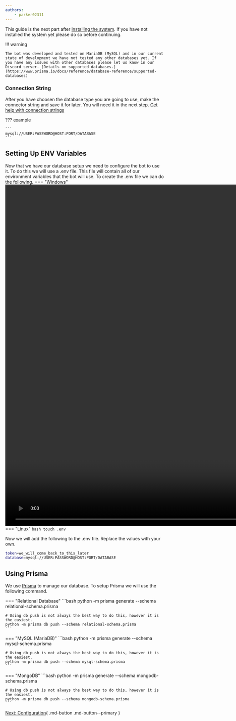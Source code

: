```yaml
---
authors:
    - parker02311
---
```


This guide is the next part after [installing the system](/setup/bot/setup). If you have not installed the system yet please do so before continuing.

!!! warning

    The bot was developed and tested on MariaDB (MySQL) and in our current state of development we have not tested any other databases yet. If you have any issues with other databases please let us know in our Discord server. [Details on supported databases.](https://www.prisma.io/docs/reference/database-reference/supported-databases)

### Connection String
After you have choosen the database type you are going to use, make the connector string and save it for later. You will need it in the next step. [Get help with connection strings](https://www.prisma.io/docs/reference/database-reference/connection-urls)

??? example

    ```
    mysql://USER:PASSWORD@HOST:PORT/DATABASE
    ```

## Setting Up ENV Variables
Now that we have our database setup we need to configure the bot to use it. To do this we will use a .env file. This file will contain all of our environment variables that the bot will use. To create the .env file we can do the following.
=== "Windows"
    <video width="1920" height="1080" controls>
        <source src="/assets/create_env.mp4" type="video/mp4">
    </video>
=== "Linux"
    ```bash
    touch .env
    ```

Now we will add the following to the .env file. Replace the values with your own.
```bash
token=we_will_come_back_to_this_later
database=mysql://USER:PASSWORD@HOST:PORT/DATABASE
```

## Using Prisma
We use [Prisma](https://www.prisma.io/) to manage our database. To setup Prisma we will use the following command.

=== "Relational Database"
    ```bash
    python -m prisma generate --schema relational-schema.prisma

    # Using db push is not always the best way to do this, however it is the easiest.
    python -m prisma db push --schema relational-schema.prisma
    ```
=== "MySQL (MariaDB)"
    ```bash
    python -m prisma generate --schema mysql-schema.prisma

    # Using db push is not always the best way to do this, however it is the easiest.
    python -m prisma db push --schema mysql-schema.prisma
    ```
=== "MongoDB"
    ```bash
    python -m prisma generate --schema mongodb-schema.prisma

    # Using db push is not always the best way to do this, however it is the easiest.
    python -m prisma db push --schema mongodb-schema.prisma
    ```

[Next: Configuration](/setup/bot/configuration){ .md-button .md-button--primary }
